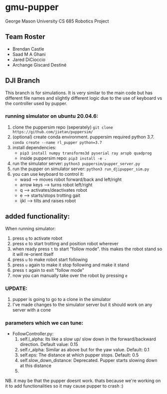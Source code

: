 # gmu-pupper
George Mason University CS 685 Robotics Project

## Team Roster
- Brendan Castle
- Saad M A Ghani
- Jared DiCioccio
- Archange Giscard Destiné

## DJI Branch
This branch is for simulations. It is very similar to the main code but has different file names and slightly different logic due to the use of keyboard vs the controller used by pupper.

### running simulator on ubuntu 20.04.6:
1. clone the puppersim repo (seperately) `git clone https://github.com/jietan/puppersim/`
2. (optional) create conda environment. puppersim required python 3.7. `conda create --name rl_pupper python=3.7`
3. install dependencies: 
    * `pip3 install numpy transforms3d pyserial ray arspb quadprog`
    * inside puppersim repo: `pip3 install -e .`
4. run the simulator server: `python3 puppersim/pupper_server.py`
5. run the pupper on simulator server: `python3 run_djipupper_sim.py`
6. you can use keyboard to control it:
    * wasd --> moves robot forward/back and left/right
    * arrow keys --> turns robot left/right
    * q --> activates/deactivates robot
    * e --> starts/stops trotting gait
    * ijkl --> tilts and raises robot

## added functionality:
When running simulator:
1. press `q` to activate robot
2. press `e` to start trotting and position robot wherever
3. when ready press `t` to start "follow mode". this makes the robot stand so it will re-orient itself
4. press `u` to make robot start following
5. press `u` again to make it stop following and make it stand
6. press `t` again to exit "follow mode"
7. now you can manually take over the robot by pressing `e`

### UPDATE:
1. pupper is going to go to a clone in the simulator
2. I've made changes to the simulator server but it should work on any server with a cone

### parameters which we can tune:
* FollowController.py:
    1. self.l_alpha: Its like a slow up/ slow down in the forward/backward direction. Default value: 0.15
    2. self.r_alpha: Similar as above but for the yaw value. Default: 0.1
    3. self.eps: The distance at which pupper stops. Default: 0.5
    4. self.slow_down_distance: Deprecated. Pupper starts slowing down at this distance
    5. 

NB. it may be that the pupper doesnt work. thats because we're working on it to add functionalities so it may cause pupper to crash :)

